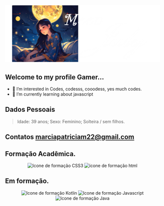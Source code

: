 <h1><img src="https://github.com/MoonJulyDigitalDev/MoonJulyDigitalDev/blob/main/perfil_gamer.png?raw=true" alt="foto do perfil"></h1>

## Welcome to my profile Gamer... 


- 👀 I’m interested in Codes, codesss, cooodess, yes much codes.
- 🌱 I’m currently learning about javascript

## Dados Pessoais

>Idade: 39 anos;
>Sexo: Feminino;
>Solteira / sem filhos.

## Contatos marciapatriciam22@gmail.com 

## Formação Acadêmica.
<p align="center">
  <img width="100" src="https://cdn-icons-png.flaticon.com/512/919/919826.png" alt="Icone de formação CSS3">
  <img width="100" src="https://cdn-icons-png.flaticon.com/512/5968/5968267.png" alt="icone de formação html">
</p>

## Em formação.
<p align="center">
  <img width="100" src="https://w7.pngwing.com/pngs/481/900/png-transparent-kotlin-programming-android-app-development-mobile-3d-icon-thumbnail.png" alt="Icone de formação Kotlin"> 
  <img width="100" src="https://icon2.cleanpng.com/20190129/jba/kisspng-javascript-web-applications-scalable-vector-graphi-1713908433870.webp" alt="Icone de formação Javascript"> 
  <img width="100" src="https://cdn.iconscout.com/icon/free/png-256/free-java-logo-icon-download-in-svg-png-gif-file-formats--programming-language-coding-logos-icons-1720088.png?f=webp" alt="Icone de formação Java"> 
</p>
